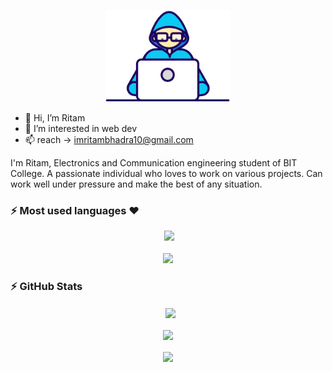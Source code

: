 <p align="center">
  <img src="https://github.com/RahulSurana123/RahulSurana123/blob/main/Developer.gif" width="200px">
</p>


- 👋 Hi, I’m Ritam
- 👀 I’m interested in web dev
- 📫 reach -> imritambhadra10@gmail.com


I'm Ritam, Electronics and Communication engineering student of BIT College. A
passionate individual who loves to work on various projects. Can work well under pressure
and make the best of any situation.


### :zap: Most used languages ❤️
<p align="center">&nbsp;<img src= "https://github-readme-stats.vercel.app/api/top-langs/?username=imRitam10&layout=compact&hide=html&theme=dracula&hide_border=true"><br>
<a href="https://github.com/ryo-ma/github-profile-trophy" target="_blank">
    <img src= "https://github-profile-summary-cards.vercel.app/api/cards/repos-per-language?username=imRitam10&theme=dracula" alt=""><br>
    <img src= "https://github-profile-summary-cards.vercel.app/api/cards/most-commit-language?username=imRitam10&theme=dracula">
</a>
</p>

### :zap: GitHub Stats
<p align="center">&nbsp;
  <img align="center" src="https://github-readme-stats.vercel.app/api?username=imRitam10&show_icons=true&hide_border=true&show_owner=true&title_color=FF00FF&theme=dark&custom_title=Hello World! &layout=compact" /><br><br>
  <img align="center" src="https://github-readme-streak-stats.herokuapp.com/?user=imRitam10&theme=radical&custom_title=streak-stats&hide_border=true&layout=compact" /><br><br>
  <img align="center" src="https://github-profile-summary-cards.vercel.app/api/cards/profile-details?username=imRitam10&theme=dracula" />
</p>
